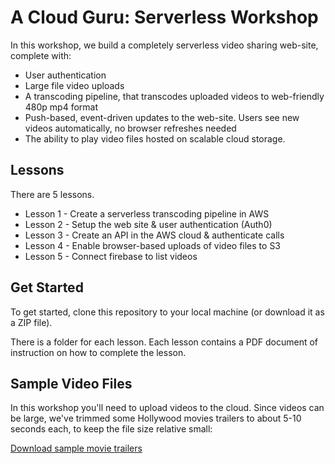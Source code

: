 # A Cloud Guru: Serverless Workshop

In this workshop, we build a completely serverless video sharing web-site, complete with:

 - User authentication
 - Large file video uploads
 - A transcoding pipeline, that transcodes uploaded videos to web-friendly 480p mp4 format
 - Push-based, event-driven updates to the web-site. Users see new videos automatically, no browser refreshes needed
 - The ability to play video files hosted on scalable cloud storage.
 
## Lessons

There are 5 lessons. 

 - Lesson 1 - Create a serverless transcoding pipeline in AWS
 - Lesson 2 - Setup the web site & user authentication (Auth0)
 - Lesson 3 - Create an API in the AWS cloud & authenticate calls
 - Lesson 4 - Enable browser-based uploads of video files to S3
 - Lesson 5 - Connect firebase to list videos

## Get Started

To get started, clone this repository to your local machine (or download it as a ZIP file).

There is a folder for each lesson. Each lesson contains a PDF document of instruction on how to complete the lesson.

## Sample Video Files

In this workshop you'll need to upload videos to the cloud. Since videos can be large, we've trimmed some Hollywood movies trailers to about 5-10 seconds each, to keep the file size relative small:

[Download sample movie trailers](http://url.com)
